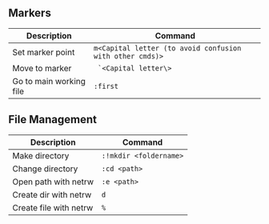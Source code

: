 


## Markers

| Description				| Command								|
|---------------------------------------|-----------------------------------------------------------------------|
| Set marker point 			| `m<Capital letter (to avoid confusion with other cmds)>`								|
| Move to marker 	| `` `<Capital letter\>``	|
| Go to main working file 	| `:first`	|

## File Management

| Description				| Command								|
|---------------------------------------|-----------------------------------------------------------------------|
| Make directory 			| `:!mkdir <foldername>`								|
| Change directory 	| `:cd <path>`	|
| Open path with netrw 	| `:e <path>`	|
| Create dir with netrw 	| `d`	|
| Create file with netrw 	| `%`	|
